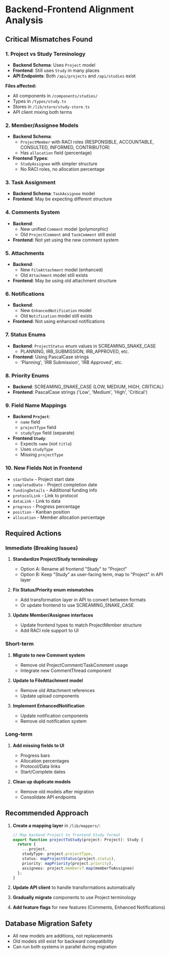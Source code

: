 # Backend-Frontend Alignment Analysis

## Critical Mismatches Found

### 1. **Project vs Study Terminology**
- **Backend Schema**: Uses `Project` model
- **Frontend**: Still uses `Study` in many places
- **API Endpoints**: Both `/api/projects` and `/api/studies` exist

**Files affected:**
- All components in `/components/studies/`
- Types in `/types/study.ts`
- Stores in `/lib/store/study-store.ts`
- API client mixing both terms

### 2. **Member/Assignee Models**
- **Backend Schema**: 
  - `ProjectMember` with RACI roles (RESPONSIBLE, ACCOUNTABLE, CONSULTED, INFORMED, CONTRIBUTOR)
  - Has `allocation` field (percentage)
- **Frontend Types**: 
  - `StudyAssignee` with simpler structure
  - No RACI roles, no allocation percentage

### 3. **Task Assignment**
- **Backend Schema**: `TaskAssignee` model
- **Frontend**: May be expecting different structure

### 4. **Comments System**
- **Backend**: 
  - New unified `Comment` model (polymorphic)
  - Old `ProjectComment` and `TaskComment` still exist
- **Frontend**: Not yet using the new comment system

### 5. **Attachments**
- **Backend**: 
  - New `FileAttachment` model (enhanced)
  - Old `Attachment` model still exists
- **Frontend**: May be using old attachment structure

### 6. **Notifications**
- **Backend**: 
  - New `EnhancedNotification` model
  - Old `Notification` model still exists
- **Frontend**: Not using enhanced notifications

### 7. **Status Enums**
- **Backend**: `ProjectStatus` enum values in SCREAMING_SNAKE_CASE
  - PLANNING, IRB_SUBMISSION, IRB_APPROVED, etc.
- **Frontend**: Using PascalCase strings
  - 'Planning', 'IRB Submission', 'IRB Approved', etc.

### 8. **Priority Enums**
- **Backend**: SCREAMING_SNAKE_CASE (LOW, MEDIUM, HIGH, CRITICAL)
- **Frontend**: PascalCase strings ('Low', 'Medium', 'High', 'Critical')

### 9. **Field Name Mappings**
- **Backend `Project`**: 
  - `name` field
  - `projectType` field
  - `studyType` field (separate)
- **Frontend `Study`**: 
  - Expects `name` (not `title`)
  - Uses `studyType` 
  - Missing `projectType`

### 10. **New Fields Not in Frontend**
- `startDate` - Project start date
- `completedDate` - Project completion date
- `fundingDetails` - Additional funding info
- `protocolLink` - Link to protocol
- `dataLink` - Link to data
- `progress` - Progress percentage
- `position` - Kanban position
- `allocation` - Member allocation percentage

## Required Actions

### Immediate (Breaking Issues)
1. **Standardize Project/Study terminology**
   - Option A: Rename all frontend "Study" to "Project"
   - Option B: Keep "Study" as user-facing term, map to "Project" in API layer

2. **Fix Status/Priority enum mismatches**
   - Add transformation layer in API to convert between formats
   - Or update frontend to use SCREAMING_SNAKE_CASE

3. **Update Member/Assignee interfaces**
   - Update frontend types to match ProjectMember structure
   - Add RACI role support to UI

### Short-term
1. **Migrate to new Comment system**
   - Remove old ProjectComment/TaskComment usage
   - Integrate new CommentThread component

2. **Update to FileAttachment model**
   - Remove old Attachment references
   - Update upload components

3. **Implement EnhancedNotification**
   - Update notification components
   - Remove old notification system

### Long-term
1. **Add missing fields to UI**
   - Progress bars
   - Allocation percentages
   - Protocol/Data links
   - Start/Complete dates

2. **Clean up duplicate models**
   - Remove old models after migration
   - Consolidate API endpoints

## Recommended Approach

1. **Create a mapping layer** in `/lib/mappers/`:
   ```typescript
   // Map backend Project to frontend Study format
   export function projectToStudy(project: Project): Study {
     return {
       ...project,
       studyType: project.projectType,
       status: mapProjectStatus(project.status),
       priority: mapPriority(project.priority),
       assignees: project.members?.map(memberToAssignee)
     };
   }
   ```

2. **Update API client** to handle transformations automatically

3. **Gradually migrate** components to use Project terminology

4. **Add feature flags** for new features (Comments, Enhanced Notifications)

## Database Migration Safety
- All new models are additions, not replacements
- Old models still exist for backward compatibility
- Can run both systems in parallel during migration